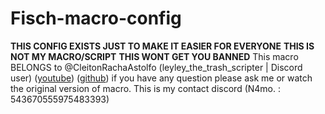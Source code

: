 # Fisch-macro-config
**THIS CONFIG EXISTS JUST TO MAKE IT EASIER FOR EVERYONE**
**THIS IS NOT MY MACRO/SCRIPT**
**THIS WONT GET YOU BANNED**
This macro BELONGS to @CleitonRachaAstolfo (leyley_the_trash_scripter | Discord user) ([youtube](https://www.youtube.com/@CleitonRachaAstolfo))
                                           ([github](https://github.com/RinhaDeTraveco/PutinhaDaLaila/tree/main))
if you have any question please ask me or watch the original version of macro.
This is my contact discord  (N4mo. : 543670555975483393)
